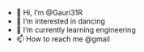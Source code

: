 - 👋 Hi, I’m @Gauri31R
- 👀 I’m interested in dancing
- 🌱 I’m currently learning engineering
 - 📫 How to reach me @gmail

<!---
Gauri31R/Gauri31R is a ✨ special ✨ repository because its `README.md` (this file) appears on your GitHub profile.
You can click the Preview link to take a look at your changes.
--->
